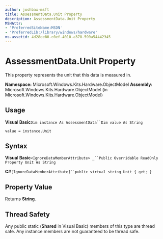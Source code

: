 ```yaml
---
author: joshbax-msft
title: AssessmentData.Unit Property
description: AssessmentData.Unit Property
MSHAttr:
- 'PreferredSiteName:MSDN'
- 'PreferredLib:/library/windows/hardware'
ms.assetid: 4d28ee80-c0ef-4010-a378-590a54442345
---
```


# AssessmentData.Unit Property


This property represents the unit that this data is measured in.

**Namespace:** Microsoft.Windows.Kits.Hardware.ObjectModel **Assembly:** Microsoft.Windows.Kits.Hardware.ObjectModel (in Microsoft.Windows.Kits.Hardware.ObjectModel)

## Usage


**Visual Basic**`Dim instance As AssessmentData``Dim value As String`

`value = instance.Unit`

## Syntax


**Visual Basic**`<IgnoreDataMemberAttribute> _``Public Overridable ReadOnly Property Unit As String`

**C#**`[IgnoreDataMemberAttribute]``public virtual string Unit { get; }`

## Property Value


Returns **String**.

## Thread Safety


Any public static (**Shared** in Visual Basic) members of this type are thread safe. Any instance members are not guaranteed to be thread safe.

 

 






